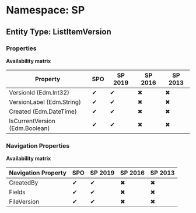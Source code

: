 # Namespace: SP
## Entity Type: ListItemVersion

### Properties

**Availability matrix**

Property | SPO | SP 2019 | SP 2016 | SP 2013
----------|-----|---------|---------|--------
VersionId (Edm.Int32) | ✔ | ✔ | ✖ | ✖
VersionLabel (Edm.String) | ✔ | ✔ | ✖ | ✖
Created (Edm.DateTime) | ✔ | ✔ | ✖ | ✖
IsCurrentVersion (Edm.Boolean) | ✔ | ✔ | ✖ | ✖

### Navigation Properties

**Availability matrix**

Navigation Property | SPO | SP 2019 | SP 2016 | SP 2013
----------|-----|---------|---------|--------
CreatedBy | ✔ | ✔ | ✖ | ✖
Fields | ✔ | ✔ | ✖ | ✖
FileVersion | ✔ | ✔ | ✖ | ✖

